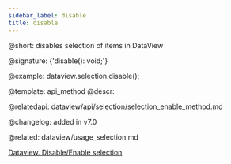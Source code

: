 ```yaml
---
sidebar_label: disable
title: disable
---          
```


@short: disables selection of items in DataView

@signature: {'disable(): void;'}

@example:
dataview.selection.disable();

@template: api_method
@descr:

@relatedapi: 
dataview/api/selection/selection_enable_method.md



@changelog:
added in v7.0

@related: dataview/usage_selection.md

[Dataview. Disable/Enable selection](https://snippet.dhtmlx.com/kn42gb50)
